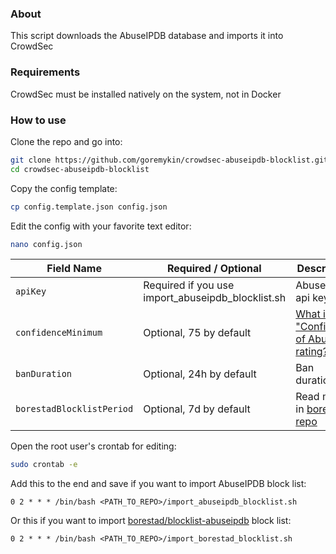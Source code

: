 ### About
This script downloads the AbuseIPDB database and imports it into CrowdSec

### Requirements
CrowdSec must be installed natively on the system, not in Docker


### How to use
Clone the repo and go into:
```bash
git clone https://github.com/goremykin/crowdsec-abuseipdb-blocklist.git
cd crowdsec-abuseipdb-blocklist
```

Copy the config template:
```bash
cp config.template.json config.json
```

Edit the config with your favorite text editor:
```bash
nano config.json
```

| Field Name                | Required / Optional                               | Description                                                                                |
|---------------------------|---------------------------------------------------|--------------------------------------------------------------------------------------------|
| `apiKey`                  | Required if you use import_abuseipdb_blocklist.sh | AbuseIPDB api key                                                                          |
| `confidenceMinimum`       | Optional, 75 by default                           | [What is the "Confidence of Abuse" rating?](https://www.abuseipdb.com/faq.html#confidence) |
| `banDuration`             | Optional, 24h by default                          | Ban duration                                                                               |
| `borestadBlocklistPeriod` | Optional, 7d by default                           | Read more in [borestad repo](https://github.com/borestad/blocklist-abuseipdb)              |

Open the root user's crontab for editing:
```bash
sudo crontab -e
```

Add this to the end and save if you want to import AbuseIPDB block list:
```
0 2 * * * /bin/bash <PATH_TO_REPO>/import_abuseipdb_blocklist.sh
```

Or this if you want to import [borestad/blocklist-abuseipdb](https://github.com/borestad/blocklist-abuseipdb) block list:
```
0 2 * * * /bin/bash <PATH_TO_REPO>/import_borestad_blocklist.sh
```